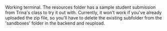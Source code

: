 Working terminal. The resources folder has a sample student submission from Trina's class to try it out with. Currently, it won't work if you've already uploaded the zip file, so you'll have to delete the existing subfolder from the 'sandboxes' folder in the backend and reupload.

